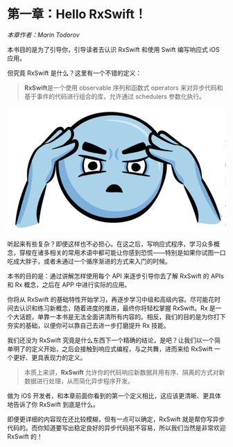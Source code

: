 # 第一章：Hello RxSwift！

*本章作者：Marin Todorov*

本书目的是为了引导你，引导读者去认识 RxSwift 和使用 Swift 编写响应式 iOS 应用。

但究竟 RxSwift 是什么？这里有一个不错的定义：
>**RxSwift**是一个使用 observable 序列和函数式 operators 来对异步代码和基于事件的代码进行组合的库，允许通过 schedulers 参数化执行。

![](images/page22image8304.png)

听起来有些复杂？即便这样也不必担心。在这之后，写响应式程序，学习众多概念，穿梭在诸多相关的常用术语中都可能让你感到恐慌——特别是如果你试图一口吃成大胖子，或者未通过一个循序渐进的方式来入门的时候。

本书的目的是：通过讲解怎样使用每个 API 来逐步引导你去了解 RxSwift 的 APIs 和 Rx 概念，之后在 APP 中进行实际的应用。

你将从 RxSwift 的基础特性开始学习，再逐步学习中级和高级内容。尽可能花时间去认识和练习新概念，随着进度的推进，最终你将轻松掌握 RxSwift。Rx 是一个大话题，单靠一本书是无法全面讲清所有内容的。相反，我们的目的是为你打下夯实的基础，以便你可以靠自己去进一步打磨提升 Rx 技能。

我们还没为 RxSwift 究竟是什么东西下一个精确的结论，是吧？让我们以一个简单明了的定义开始，之后会接触到响应式编程，与之共舞，进而来给 RxSwift 一个更好、更具表现力的定义。

>本质上来讲，**RxSwift** 允许你的代码响应新数据并用有序、隔离的方式对新数据进行处理，从而简化异步程序开发。

做为 iOS 开发者，和本章前面你看到的第一个定义相比，这应该更清晰、更具体地告诉了你 RxSwift 到底是什么。

即便更详细的内容现在还比较模糊，但有一点可以确定，RxSwift 就是帮你写异步代码的。而你知道要写出稳定良好的异步代码挺不容易，所以我们当然是非常欢迎 RxSwift 的！